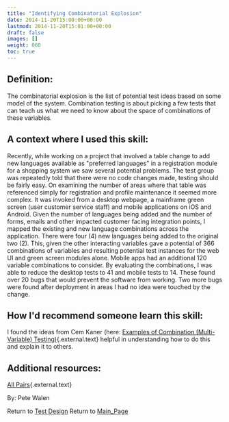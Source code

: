 ```yaml
---
title: "Identifying Combinatorial Explosion"
date: 2014-11-20T15:00:00+00:00
lastmod: 2014-11-20T15:01:00+00:00
draft: false
images: []
weight: 060
toc: true
---
```


## Definition:

The combinatorial explosion is the list of potential test ideas based on some model of the system.
Combination testing is about picking a few tests that can teach us what we need to know about the space of combinations of these variables.

## A context where I used this skill:

Recently, while working on a project that involved a table change to add new languages available as \"preferred languages\" in a registration module for a shopping system we saw several potential problems.
The test group was repeatedly told that there were no code changes made, testing should be fairly easy.
On examining the number of areas where that table was referenced simply for registration and profile maintenance it seemed more complex.
It was invoked from a desktop webpage, a mainframe green screen (user customer service staff) and mobile applications on iOS and Android.
Given the number of languages being added and the number of forms, emails and other impacted customer facing integration points, I mapped the existing and new language combinations across the application.
There were four (4) new languages being added to the original two (2).
This, given the other interacting variables gave a potential of 366 combinations of variables and resulting potential test instances for the web UI and green screen modules alone.
Mobile apps had an additional 120 variable combinations to consider.
By evaluating the combinations, I was able to reduce the desktop tests to 41 and mobile tests to 14.
These found over 20 bugs that would prevent the software from working.
Two more bugs were found after deployment in areas I had no idea were touched by the change.

## How I\'d recommend someone learn this skill:

I found the ideas from Cem Kaner (here: [Examples of Combination (Multi-Variable) Testing)](http://www.testingeducation.org/k04/ComboExamples.htm){.external.text} helpful in understanding how to do this and explain it to others.

## Additional resources:

[All Pairs](http://www.developsense.com/pairwiseTesting.html){.external.text}

By: Pete Walen

Return to [Test
Design](Test_Design.html?title=Test_Design "Test Design")
Return to [Main\_Page](Main_Page.html?title=Main_Page "Main Page")
